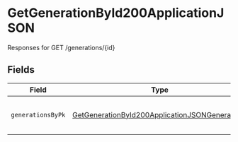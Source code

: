 # GetGenerationById200ApplicationJSON

Responses for GET /generations/{id}


## Fields

| Field                                                                                                                       | Type                                                                                                                        | Required                                                                                                                    | Description                                                                                                                 |
| --------------------------------------------------------------------------------------------------------------------------- | --------------------------------------------------------------------------------------------------------------------------- | --------------------------------------------------------------------------------------------------------------------------- | --------------------------------------------------------------------------------------------------------------------------- |
| `generationsByPk`                                                                                                           | [GetGenerationById200ApplicationJSONGenerations](../../models/operations/getgenerationbyid200applicationjsongenerations.md) | :heavy_minus_sign:                                                                                                          | columns and relationships of "generations"                                                                                  |